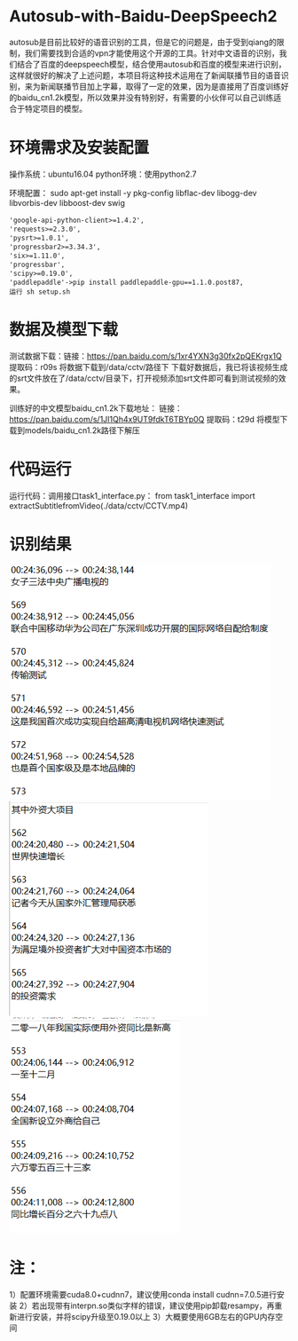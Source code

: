 # Autosub-with-Baidu-DeepSpeech2
autosub是目前比较好的语音识别的工具，但是它的问题是，由于受到qiang的限制，我们需要找到合适的vpn才能使用这个开源的工具。针对中文语音的识别，我们结合了百度的deepspeech模型，结合使用autosub和百度的模型来进行识别，这样就很好的解决了上述问题，本项目将这种技术运用在了新闻联播节目的语音识别，来为新闻联播节目加上字幕，取得了一定的效果，因为是直接用了百度训练好的baidu_cn1.2k模型，所以效果并没有特别好，有需要的小伙伴可以自己训练适合于特定项目的模型。

# 环境需求及安装配置
操作系统：ubuntu16.04
python环境：使用python2.7

环境配置：
	sudo apt-get install -y pkg-config libflac-dev libogg-dev libvorbis-dev libboost-dev swig

    'google-api-python-client>=1.4.2',
    'requests>=2.3.0',
    'pysrt>=1.0.1',
    'progressbar2>=3.34.3',
    'six>=1.11.0',
	'progressbar',
	'scipy>=0.19.0',
	'paddlepaddle'->pip install paddlepaddle-gpu==1.1.0.post87,
	运行 sh setup.sh
	
# 数据及模型下载
测试数据下载：链接：https://pan.baidu.com/s/1xr4YXN3g30fx2pQEKrgx1Q 
提取码：r09s 将数据下载到/data/cctv/路径下
下载好数据后，我已将该视频生成的srt文件放在了/data/cctv/目录下，打开视频添加srt文件即可看到测试视频的效果。

训练好的中文模型baidu_cn1.2k下载地址：
链接：https://pan.baidu.com/s/1JI1Qh4x9UT9fdkT6TBYp0Q 
提取码：t29d
将模型下载到models/baidu_cn1.2k路径下解压

# 代码运行
运行代码：调用接口task1_interface.py：
from task1_interface import extractSubtitlefromVideo(./data/cctv/CCTV.mp4)

# 识别结果
![result1](./images/1.png)
![result2](./images/2.png)
![result3](./images/3.png)

# 注：
1）配置环境需要cuda8.0+cudnn7，建议使用conda install cudnn=7.0.5进行安装
2）若出现带有interpn.so类似字样的错误，建议使用pip卸载resampy，再重新进行安装，并将scipy升级至0.19.0以上
3）大概要使用6GB左右的GPU内存空间

